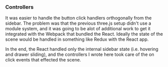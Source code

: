 ### Controllers

It was easier to handle the button click handlers orthogonally from the sidebar.  The problem was that the previous three.js setup didn't use a module system, and it was going to be alot of additional work to get it integrated with the Webpack that bundled the React.  Ideally the state of the scene would be handled in something like Redux with the React app.

In the end, the React handled only the internal sidebar state (i.e. hovering and drawer sliding), and the controllers I wrote here took care of the on click events that effected the scene.